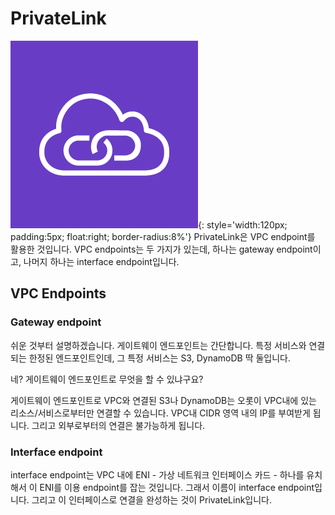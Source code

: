 # PrivateLink

![PrivateLink ICON](../../images/networking/privatelink/privatelink-icon.png){: style='width:120px; padding:5px; float:right; border-radius:8%'}
PrivateLink은 VPC endpoint를 활용한 것입니다.
VPC endpoints는 두 가지가 있는데, 하나는 gateway endpoint이고,
나머지 하나는 interface endpoint입니다.

## VPC Endpoints

### Gateway endpoint

쉬운 것부터 설명하겠습니다. 게이트웨이 엔드포인트는 간단합니다.
특정 서비스와 연결되는 한정된 엔드포인트인데, 그 특정 서비스는
S3, DynamoDB 딱 둘입니다.

네? 게이트웨이 엔드포인트로 무엇을 할 수 있냐구요?

게이트웨이 엔드포인트로 VPC와 연결된 S3나 DynamoDB는 오롯이 VPC내에 있는
리소스/서비스로부터만 연결할 수 있습니다. VPC내 CIDR 영역 내의 IP를 부여받게
됩니다. 그리고 외부로부터의 연결은 불가능하게 됩니다.

### Interface endpoint

interface endpoint는 VPC 내에 ENI - 가상 네트워크 인터페이스 카드 - 하나를
유치해서 이 ENI를 이용 endpoint를 잡는 것입니다.
그래서 이름이 interface endpoint입니다. 그리고 이 인터페이스로 연결을 완성하는 것이
PrivateLink입니다.
